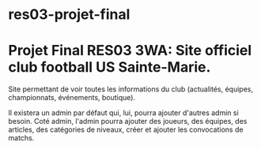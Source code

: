 # res03-projet-final

# Projet Final RES03 3WA: Site officiel club football US Sainte-Marie.

 Site permettant de voir toutes les informations du club (actualités, équipes, championnats, événements, boutique).
 
 Il existera un admin par défaut qui, lui, pourra ajouter d'autres admin si besoin.
 Coté admin, l'admin pourra ajouter des joueurs, des équipes, des articles, des catégories de niveaux, créer et ajouter les convocations de matchs.
 
